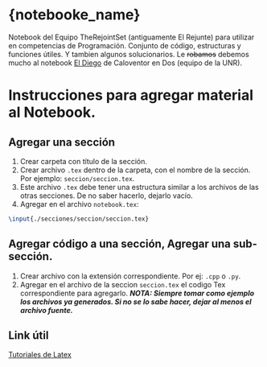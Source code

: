 # {notebooke_name}

Notebook del Equipo TheRejointSet (antiguamente El Rejunte) para utilizar en competencias de Programación.
Conjunto de código, estructuras y funciones útiles. Y tambien algunos solucionarios.
Le ~~robamos~~ debemos mucho al notebook [El Diego](https://github.com/mvpossum/eldiego) de Caloventor en Dos (equipo de la UNR).

# Instrucciones para agregar material al Notebook.

## Agregar una sección

1. Crear carpeta con título de la sección.
2. Crear archivo `.tex` dentro de la carpeta, con el nombre de la sección. Por ejemplo: `seccion/seccion.tex`.
3. Este archivo `.tex` debe tener una estructura similar a los archivos de las otras secciones. De no saber hacerlo, dejarlo vacío.
4. Agregar en el archivo `notebook.tex`:
```latex
\input{./secciones/seccion/seccion.tex}
```

## Agregar código a una sección, Agregar una sub-sección.

1. Crear archivo con la extensión correspondiente. Por ej: `.cpp` o `.py`.
2. Agregar en el archivo de la seccion `seccion.tex` el codigo Tex correspondiente para agregarlo. ***NOTA: Siempre tomar como ejemplo los archivos ya generados. Si no se lo sabe hacer, dejar al menos el archivo fuente.***

## Link útil

[Tutoriales de Latex](https://www.latex-tutorial.com/tutorials/)
